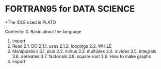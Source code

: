 # FORTRAN95 for DATA SCIENCE
*The IDLE used is PLATO

Contents:
0. Basic about the language
1. Import
2. Read
  2.1. DO
    2.1.1. uses
    2.1.2. loopings
  2.2. WHILE
3. Manipulation
  3.1. plus
  3.2. minus
  3.3. multiples
  3.4. divides
  3.5. integrals
  3.6. derivates
  3.7. factorials
  3.8. square root
  3.9. How to make graphs
4. Export
